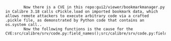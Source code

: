 
            Now there is a CVE in this repo:gui2/viewer/bookmarkmanager.py in Calibre 3.18 calls cPickle.load on imported bookmark data, which allows remote attackers to execute arbitrary code via a crafted .pickle file, as demonstrated by Python code that contains an os.system call..
            Now the following functions is the cause for the CVE:src/calibre/srv/code.py:field_names();src/calibre/srv/code.py:field_names();src/calibre/gui2/viewer/bookmarkmanager.py:bm_to_item();src/calibre/gui2/viewer/bookmarkmanager.py:bm_to_item();src/calibre/gui2/viewer/bookmarkmanager.py:export_bookmarks();src/calibre/gui2/viewer/bookmarkmanager.py:export_bookmarks();src/calibre/gui2/viewer/bookmarkmanager.py:import_bookmarks();src/calibre/gui2/viewer/bookmarkmanager.py:import_bookmarks();src/calibre/gui2/viewer/bookmarkmanager.py:item_to_bm();src/calibre/gui2/viewer/bookmarkmanager.py:item_to_bm();
            